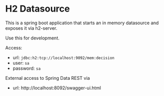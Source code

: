 # H2 Datasource

This is a spring boot application that starts an
in memory datasource and exposes it via h2-server.

Use this for development.


Access:

* url: `jdbc:h2:tcp://localhost:9092/mem:decision`
* user: `sa`
* password: `sa`

External access to Spring Data REST via

* url: http://localhost:8092/swagger-ui.html
